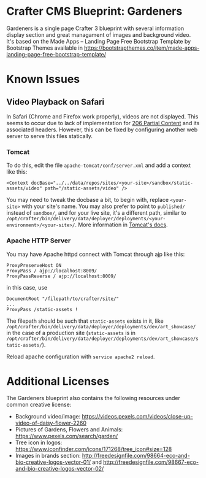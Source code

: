 # Crafter CMS Blueprint: Gardeners

Gardeners is a single page Crafter 3 blueprint with several information display section and great managament of images and background video. 
It's based on the Made Apps – Landing Page Free Bootstrap Template by Bootstrap Themes available in https://bootstrapthemes.co/item/made-apps-landing-page-free-bootstrap-template/


# Known Issues

## Video Playback on Safari
In Safari (Chrome and Firefox work properly), videos are not displayed. This seems to occur due to lack of implementation for [206 Partial Content](https://httpstatuses.com/206) and its associated headers. However, this can be fixed by configuring another web server to serve this files statically.

### Tomcat
To do this, edit the file `apache-tomcat/conf/server.xml` and add a context like this:

    <Context docBase="../../data/repos/sites/<your-site>/sandbox/static-assets/video" path="/static-assets/video" />

You may need to tweak the docbase a bit, to begin with, replace `<your-site>` with your site's name. You may also prefer to point to `published/` instead of `sandbox/`, and for your live site, it's a different path, similar to `/opt/crafter/bin/delivery/data/deployer/deployments/<your-environment>/<your-site>/`.
More information in [Tomcat's docs](https://tomcat.apache.org/tomcat-8.0-doc/config/context.html).

### Apache HTTP Server

You may have Apache httpd connect with Tomcat through ajp like this:

	ProxyPreserveHost ON
	ProxyPass / ajp://localhost:8009/
	ProxyPassReverse / ajp://localhost:8009/

in this case, use

	DocumentRoot "/filepath/to/crafter/site/"
	...
	ProxyPass /static-assets !

The filepath should be such that `static-assets` exists in it, like `/opt/crafter/bin/delivery/data/deployer/deployments/dev/art_showcase/` in the case of a production site (`static-assets` is in `/opt/crafter/bin/delivery/data/deployer/deployments/dev/art_showcase/static-assets/`).

Reload apache configuration with `service apache2 reload`.

# Additional Licenses
The Gardeners blueprint also contains the following resources under common creative license:

- Background video/image: https://videos.pexels.com/videos/close-up-video-of-daisy-flower-2260
- Pictures of Gardens, Flowers and Animals: https://www.pexels.com/search/garden/
- Tree icon in logos: https://www.iconfinder.com/icons/171268/tree_icon#size=128
- Images in brands section: http://freedesignfile.com/98664-eco-and-bio-creative-logos-vector-01/ and http://freedesignfile.com/98667-eco-and-bio-creative-logos-vector-02/

